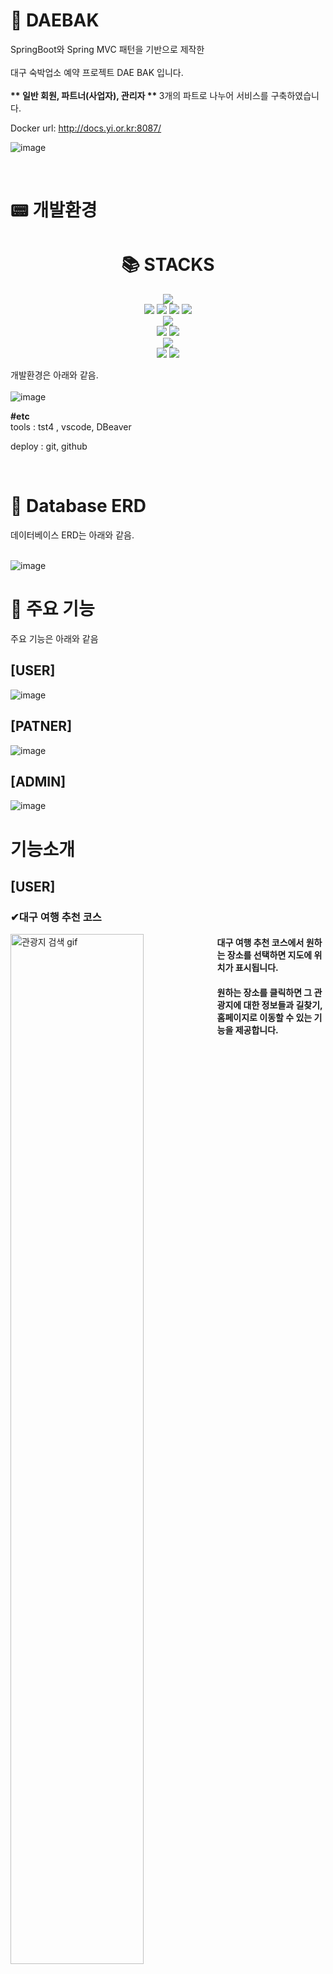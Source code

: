  # 📕 DAEBAK
SpringBoot와 Spring MVC 패턴을 기반으로 제작한 <br><br>
대구 숙박업소 예약 프로젝트 DAE BAK 입니다. <br><br>
<b> ** 일반 회원, 파트너(사업자), 관리자 ** </b> 3개의 파트로 나누어 서비스를 구축하였습니다.

Docker url: http://docs.yi.or.kr:8087/

![image](https://github.com/taeyoung0504/leisure_project1/assets/128016593/875c6a4e-898d-4935-9e4d-0cfb6b1dbf3f)

<br>



# 📟 개발환경

<div align=center><h1>📚 STACKS</h1></div>

<div align=center> 
  <img src="https://img.shields.io/badge/java-007396?style=for-the-badge&logo=java&logoColor=white"> 
  <br>
  
  <img src="https://img.shields.io/badge/html5-E34F26?style=for-the-badge&logo=html5&logoColor=white"> 
  <img src="https://img.shields.io/badge/css-1572B6?style=for-the-badge&logo=css3&logoColor=white"> 
  <img src="https://img.shields.io/badge/javascript-F7DF1E?style=for-the-badge&logo=javascript&logoColor=black"> 
  <img src="https://img.shields.io/badge/jquery-0769AD?style=for-the-badge&logo=jquery&logoColor=white">
  <br>
  
 
  <img src="https://img.shields.io/badge/mysql-4479A1?style=for-the-badge&logo=mysql&logoColor=white"> 
  <br>
  
  <img src="https://img.shields.io/badge/spring-6DB33F?style=for-the-badge&logo=spring&logoColor=white">
  <img src="https://img.shields.io/badge/bootstrap-7952B3?style=for-the-badge&logo=bootstrap&logoColor=white">
  <br>
  
  <img src="https://img.shields.io/badge/apache tomcat-F8DC75?style=for-the-badge&logo=apachetomcat&logoColor=white">
  <br>
  
  <img src="https://img.shields.io/badge/github-181717?style=for-the-badge&logo=github&logoColor=white">
  <img src="https://img.shields.io/badge/git-F05032?style=for-the-badge&logo=git&logoColor=white">
  <br>
</div>

개발환경은 아래와 같음. <br><br>
![image](https://github.com/taeyoung0504/leisure_project1/assets/128016593/d65c15ec-ea5e-45c8-9f2d-05b7939549a1)


<strong>#etc </strong> <br>
tools : tst4 ,  vscode, DBeaver <br>

deploy : git, github <br>



<br>

# 📃 Database ERD

데이터베이스 ERD는 아래와 같음. <br><br>

![image](https://github.com/taeyoung0504/leisure_project1/assets/128016593/d938e30b-100b-4105-8b0e-7fad37ea2e79)



   
   
# 👊 주요 기능

주요 기능은 아래와 같음 <br>

## [USER]

![image](https://github.com/taeyoung0504/leisure_project1/assets/128016593/9328655f-3da5-478a-a198-d956a0cccf0b)



## [PATNER]

![image](https://github.com/taeyoung0504/leisure_project1/assets/128016593/7cba06d6-1655-4d84-8faf-2b6d4b87142a)



## [ADMIN]

![image](https://github.com/taeyoung0504/leisure_project1/assets/128016593/8aaa41b7-9d51-45a0-9e83-1d83022048e4)


# 기능소개


## [USER]



### ✔대구 여행 추천 코스

<img src="https://github.com/taeyoung0504/leisure_project1/assets/131851352/760d902e-67a5-4247-9628-59eb555389df" alt="관광지 검색 gif" width="65%" align="left"/>

#### 대구 여행 추천 코스에서 원하는 장소를 선택하면 지도에 위치가 표시됩니다.
#### 원하는 장소를 클릭하면 그 관광지에 대한 정보들과 길찾기, 홈페이지로 이동할 수 있는 기능을 제공합니다.

<br clear="both"/>
<br>

### ✔맛집 검색

<img src="https://github.com/taeyoung0504/leisure_project1/assets/131851352/f4cf481b-9455-4d3e-99ef-8f794b0b8f77" alt="맛집 검색 gif" width="65%" align="left"/>

#### 키워드를 검색하거나 필터 기능을 사용해서 내가 원하는 맛집의 정보를 얻을 수 있습니다.

<br clear="both"/>
<br>

### ✔숙소 검색

<img src="https://github.com/taeyoung0504/leisure_project1/assets/131851352/38aafcae-bff2-4cd7-a3a6-079ec4ac07ed" alt="숙소 검색 gif" width="65%" align="left"/>

#### 원하는 숙박 유형을 선택하고 들어가면 선택한 숙소들의 리스트를 볼 수 있습니다.
#### 필터 기능을 사용하여 본인이 원하는 조건을 선택해서 숙소를 선택할 수 있습니다.

<br clear="both"/>
<br>

### ✔숙소 상세 페이지

<img src="https://github.com/taeyoung0504/leisure_project1/assets/131851352/09510c04-3440-481f-aeeb-e4d05301103d" alt="숙소 검색 gif" width="65%" align="left"/>

#### 원하는 숙소를 선택해서 숙소 예약을 진행 할 수 있습니다.
#### 선택한 숙소에 대한 숙소 정보와 리뷰들을 볼 수 있습니다.

<br clear="both"/>
<br>

### ✔결제

<img src="https://github.com/taeyoung0504/leisure_project1/assets/131851352/71b5de9d-2c61-4390-8b1a-8450a1753254" alt="숙소 검색 gif" width="65%" align="left"/>

#### 원하는 숙소를 선택해 원하시는 결제 유형을 선택해 예약을 진행할 수 있습니다.

<br clear="both"/>
<br>

### ✔리뷰

<img src="https://github.com/taeyoung0504/leisure_project1/assets/131851352/436b7744-d068-4cb8-aca6-c1e6725d30be" alt="숙소 검색 gif" width="65%" align="left"/>

#### 숙소를 이용한 후 숙소에 대한 리뷰를 작성할 수 있습니다.

<br clear="both"/>
<br>



## [PATNER]

### ✔파트너 신청

<img src="https://github.com/taeyoung0504/leisure_project1/assets/118175453/3b073c2b-a70a-46e2-bb11-035d9c1bcb98" alt="파트너-신청 gif" width="65%" align="left"/>

#### 신청 시 업체명, 업체 주소, 인감증명서(pdf), 담당자명, 담당자 연락처, 업총, 지역 을 입력 및 선택하여 신청가능 합니다.
#### 파트너 신청하기를 누르면 신청이 완료 되며 파트너 신청 내역 페이지로 이동됩니다.
#### 신청 대기, 승인, 반려는 파트너 신청 내역에 가서 확인 가능합니다.

<br clear="both"/>
<br>

### ✔숙박업소 등록

<img src="https://github.com/taeyoung0504/leisure_project1/assets/118175453/d90a386f-b068-40d9-8c13-4f46d411c586" alt="파트너-신청 gif" width="65%" align="left"/>

#### 신청상태가 승인되면 숙박업소를 등록할 수 있습니다.
#### *(별표기호) 가 표시되어 있는 항목만이 작성 가능합니다.

<br clear="both"/>
<br>

### ✔상품(객실) 등록

<img src="https://github.com/taeyoung0504/leisure_project1/assets/118175453/04798510-cf66-45ba-8fbc-b055acf686f8" alt="파트너-신청 gif" width="65%" align="left"/>

#### 숙박업소를 등록하면 상품(객실)을 등록할 수 있습니다.
#### 등록시 이미지는 최대 5개 등록이 가능합니다.
#### 확인 버튼을 누르면 아래에서 등록한 상품(객실)을 확인할 수 있습니다.

<br clear="both"/>
<br>

### ✔상품(객실) 수정

<img src="https://github.com/taeyoung0504/leisure_project1/assets/118175453/8a260c16-9cf0-43bf-8818-ad011c20dce2" alt="파트너-신청 gif" width="65%" align="left"/>

#### 수정 시 현재 선택한 이미지를 기준으로 슬라이드가 작동합니다.
#### 초기화를 누르면 새로 입력했던 값들은 사라집니다.

<br clear="both"/>
<br>

### ✔숙박업소, 상품(객실) 삭제

<img src="https://github.com/taeyoung0504/leisure_project1/assets/118175453/55509105-adda-4002-8705-e10b06e8293f" alt="파트너-신청 gif" width="65%" align="left"/>

#### 삭제 버튼을 누르면 알림창이 나오며 확인 여부를 묻습니다.
#### 취소를 누르면 이벤트가 취소되며 확인을 누를 시 숙박업소, 상품(객실)이 삭제 됩니다.

<br clear="both"/>



## [ADMIN]

### ✔대시보드 / 공지사항등록
<img src="https://github.com/taeyoung0504/leisure_project1/assets/132328765/8efeedc6-c11c-4640-ae02-e808a133f118" width="65%" align="left">

#### &nbsp;&nbsp;대시보드를 이용해 이용현황을 한눈에 알아볼 수 있습니다.
#### &nbsp;&nbsp;에디터를 이용한 공지사항 작성이 가능합니다.

<br clear="both"/>
<br>

### ✔권한 변경 / 숙소삭제 
<img src="https://github.com/taeyoung0504/leisure_project1/assets/132328765/4441be48-f777-49dc-806b-0b05cf247274"  width="65%" align="left" >

#### &nbsp;&nbsp;현재 회원 등급을 변경, 정보를 수정하고 계정을 정지 및 해제 할 수 있습니다. 
#### &nbsp;&nbsp;간편하게 등록된 숙소이름을 검색하고 삭제 관리가 가능합니다.

<br clear="both"/>
<br>

### ✔파트너 승인 / 예약 취소 승인 
<img src="https://github.com/HyoKyeong-Kang/leisure_project1/assets/132328765/3b470f44-baea-49b8-9e56-34019a35dcbe"  width="65%" align="left" >



#### &nbsp;&nbsp;파트너승인과 동시에 등급 변경이 가능합니다.
#### &nbsp;&nbsp;예약취소 요청 처리를 간편하게 할 수 있습니다.

<br clear="both"/>
<br>

### ✔1:1 문의 / 리뷰 신고 관리 
<img src="https://github.com/taeyoung0504/leisure_project1/assets/132328765/629aa01f-e6fb-4f74-af81-1177afb839da"  width="65%" align="left" >

#### &nbsp;&nbsp;답변 대기중인 1:1문의를 따로 볼수 있고 답변을 달 수 있습니다.
#### &nbsp;&nbsp;부적절한 리뷰를 블라인드하여 관리 할 수 있습니다.

<br clear="both"/>
